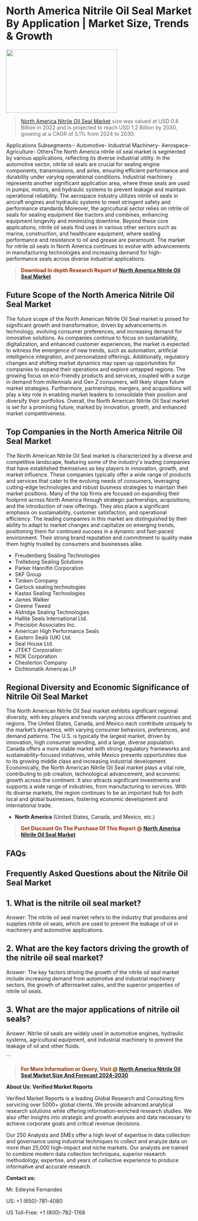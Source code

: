 <p><h1>North America Nitrile Oil Seal Market By Application | Market Size, Trends & Growth</h1><p><img class="aligncenter size-medium wp-image-105565" src="https://ffe5etoiles.com/wp-content/uploads/2025/01/MST7-300x171.png" alt="" width="300" height="171" /></p><blockquote><p><a href="https://www.verifiedmarketreports.com/download-sample/?rid=398646&utm_source=Github-NA&utm_medium=361" target="_blank">North America Nitrile Oil Seal Market</a> size was valued at USD 0.8 Billion in 2022 and is projected to reach USD 1.2 Billion by 2030, growing at a CAGR of 5.1% from 2024 to 2030.</p></blockquote>Applications Subsegments:- Automotive- Industrial Machinery- Aerospace- Agriculture- OthersThe North America nitrile oil seal market is segmented by various applications, reflecting its diverse industrial utility. In the automotive sector, nitrile oil seals are crucial for sealing engine components, transmissions, and axles, ensuring efficient performance and durability under varying operational conditions. Industrial machinery represents another significant application area, where these seals are used in pumps, motors, and hydraulic systems to prevent leakage and maintain operational reliability. The aerospace industry utilizes nitrile oil seals in aircraft engines and hydraulic systems to meet stringent safety and performance standards.Moreover, the agricultural sector relies on nitrile oil seals for sealing equipment like tractors and combines, enhancing equipment longevity and minimizing downtime. Beyond these core applications, nitrile oil seals find uses in various other sectors such as marine, construction, and healthcare equipment, where sealing performance and resistance to oil and grease are paramount. The market for nitrile oil seals in North America continues to evolve with advancements in manufacturing technologies and increasing demand for high-performance seals across diverse industrial applications.</p><blockquote><p><span style="color: #993300;"><strong>Download In depth Research Report of <a href="https://www.verifiedmarketreports.com/download-sample/?rid=398646&utm_source=Github-NA&utm_medium=361">North America Nitrile Oil Seal Market</a></strong></span></p></blockquote><h2>Future Scope of the North America Nitrile Oil Seal Market</h2><p>The future scope of the North American Nitrile Oil Seal market is poised for significant growth and transformation, driven by advancements in technology, evolving consumer preferences, and increasing demand for innovative solutions. As companies continue to focus on sustainability, digitalization, and enhanced customer experiences, the market is expected to witness the emergence of new trends, such as automation, artificial intelligence integration, and personalized offerings. Additionally, regulatory changes and shifting market dynamics may open up opportunities for companies to expand their operations and explore untapped regions. The growing focus on eco-friendly products and services, coupled with a surge in demand from millennials and Gen Z consumers, will likely shape future market strategies. Furthermore, partnerships, mergers, and acquisitions will play a key role in enabling market leaders to consolidate their position and diversify their portfolios. Overall, the North American Nitrile Oil Seal market is set for a promising future, marked by innovation, growth, and enhanced market competitiveness.</p><h2>Top Companies in the North America Nitrile Oil Seal Market</h2><p>The North American Nitrile Oil Seal market is characterized by a diverse and competitive landscape, featuring some of the industry's leading companies that have established themselves as key players in innovation, growth, and market influence. These companies typically offer a wide range of products and services that cater to the evolving needs of consumers, leveraging cutting-edge technologies and robust business strategies to maintain their market positions. Many of the top firms are focused on expanding their footprint across North America through strategic partnerships, acquisitions, and the introduction of new offerings. They also place a significant emphasis on sustainability, customer satisfaction, and operational efficiency. The leading companies in this market are distinguished by their ability to adapt to market changes and capitalize on emerging trends, positioning them for continued success in a dynamic and fast-paced environment. Their strong brand reputation and commitment to quality make them highly trusted by consumers and businesses alike.</p><p><ul><li>Freudenberg Sealing Technologies </li><li> Trelleborg Sealing Solutions </li><li> Parker Hannifin Corporation </li><li> SKF Group </li><li> Timken Company </li><li> Garlock sealing technologies </li><li> Kastas Sealing Technologies </li><li> James Walker </li><li> Greene Tweed </li><li> Aldridge Sealing Technologies </li><li> Hallite Seals International Ltd. </li><li> Precision Associates Inc. </li><li> American High Performance Seals </li><li> Eastern Seals (UK) Ltd. </li><li> Seal House Ltd. </li><li> JTEKT Corporation </li><li> NOK Corporation </li><li> Chesterton Company </li><li> Dichtomatik Americas LP</li></ul></p><h2>Regional Diversity and Economic Significance of Nitrile Oil Seal Market</h2><p>The North American Nitrile Oil Seal market exhibits significant regional diversity, with key players and trends varying across different countries and regions. The United States, Canada, and Mexico each contribute uniquely to the market’s dynamics, with varying consumer behaviors, preferences, and demand patterns. The U.S. is typically the largest market, driven by innovation, high consumer spending, and a large, diverse population. Canada offers a more stable market with strong regulatory frameworks and sustainability-focused initiatives, while Mexico presents opportunities due to its growing middle class and increasing industrial development. Economically, the North American Nitrile Oil Seal market plays a vital role, contributing to job creation, technological advancement, and economic growth across the continent. It also attracts significant investments and supports a wide range of industries, from manufacturing to services. With its diverse markets, the region continues to be an important hub for both local and global businesses, fostering economic development and international trade.</p><ul> <li><strong>North America</strong> (United States, Canada, and Mexico, etc.)</li></ul><blockquote><p><span style="color: #993300;"><strong>Get Discount On The Purchase Of This Report @ <a href="https://www.verifiedmarketreports.com/ask-for-discount/?rid=398646&utm_source=Github-NA&utm_medium=361">North America Nitrile Oil Seal Market</a></strong></span></p></blockquote><h2>FAQs</h2><p> <h2>Frequently Asked Questions about the Nitrile Oil Seal Market</h1> <h2>1. What is the nitrile oil seal market?</div><div></h2> <p>Answer: The nitrile oil seal market refers to the industry that produces and supplies nitrile oil seals, which are used to prevent the leakage of oil in machinery and automotive applications.</p> <h2>2. What are the key factors driving the growth of the nitrile oil seal market?</div><div></h2> <p>Answer: The key factors driving the growth of the nitrile oil seal market include increasing demand from automotive and industrial machinery sectors, the growth of aftermarket sales, and the superior properties of nitrile oil seals.</p> <h2>3. What are the major applications of nitrile oil seals?</div><div></h2> <p>Answer: Nitrile oil seals are widely used in automotive engines, hydraulic systems, agricultural equipment, and industrial machinery to prevent the leakage of oil and other fluids.</p> <!-- remaining FAQs and answers go here --></body></html>```</p><blockquote><p><span style="color: #993300;"><strong>For More Information or Query, Visit @ <a href="https://www.verifiedmarketreports.com/product/nitrile-oil-seal-market/">North America Nitrile Oil Seal Market Size And Forecast 2024-2030</a></strong></span></p></blockquote><p><strong>About Us: Verified Market Reports</strong></p><p>Verified Market Reports is a leading Global Research and Consulting firm servicing over 5000+ global clients. We provide advanced analytical research solutions while offering information-enriched research studies. We also offer insights into strategic and growth analyses and data necessary to achieve corporate goals and critical revenue decisions.</p><p>Our 250 Analysts and SMEs offer a high level of expertise in data collection and governance using industrial techniques to collect and analyze data on more than 25,000 high-impact and niche markets. Our analysts are trained to combine modern data collection techniques, superior research methodology, expertise, and years of collective experience to produce informative and accurate research.</p><p><strong>Contact us:</strong></p><p>Mr. Edwyne Fernandes</p><p>US: +1 (650)-781-4080</p><p>US Toll-Free: +1 (800)-782-1768</p>
